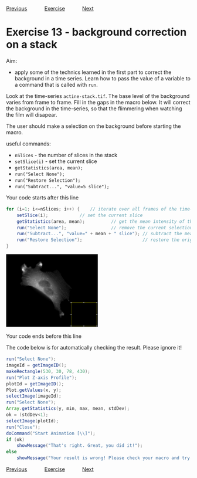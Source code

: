 [Previous](./ans12-02.md) &nbsp;&nbsp;&nbsp;&nbsp;&nbsp;&nbsp;&nbsp;&nbsp;&nbsp;&nbsp;     [Exercise](../ex/ex13-01.md) &nbsp;&nbsp;&nbsp;&nbsp;&nbsp;&nbsp;&nbsp;&nbsp;&nbsp;&nbsp; [Next](./ans14-01.md)
# Exercise 13 - background correction on a stack

Aim: 
- apply some of the technics learned in the first part to 
correct the background in a time series. Learn how to pass
the value of a variable to a command that is called with ``run``.

Look at the time-series ``actine-stack.tif``. The base level
of the background varies from frame to frame. Fill in the
gaps in the macro below. It will correct the background in
the time-series, so that the flimmering when watching the
film will disapear.

The user should make a selection on the background before
starting the macro.

useful commands:
- ``nSlices`` - the number of slices in the stack
- ``setSlice(i)`` - set the current slice
- ``getStatistics(area, mean);``
- ``run("Select None");``
- ``run("Restore Selection");``
- ``run("Subtract...", "value=5 slice");``

Your code starts after this line 
```java
for (i=1; i<=nSlices; i++) {	// iterate over all frames of the time-series
    setSlice(i);			// set the current slice
    getStatistics(area, mean);			// get the mean intensity of the current selection (the variable mean will be set to it).
    run("Select None");					// remove the current selection before subtracting the mean from the image (otherwise it will just be subtracted from the selection).
    run("Subtract...", "value=" + mean + " slice");	// subtract the mean value of the background, measured on the current frame, from the current frame from the 
    run("Restore Selection");						// restore the original selection of a background region for the next iteration.
}
```
<a href="image_1619862487676.png"><img src="image_1619862487676.png" width="250" alt="actine-stack.tif"/></a>

Your code ends before this line 

The code below is for automatically checking the result. Please ignore it! 
```java
run("Select None");	
imageId = getImageID();
makeRectangle(530, 30, 78, 430);
run("Plot Z-axis Profile");
plotId = getImageID();
Plot.getValues(x, y);
selectImage(imageId);
run("Select None");	
Array.getStatistics(y, min, max, mean, stdDev);
ok = (stdDev<1);
selectImage(plotId);
run("Close");
doCommand("Start Animation [\\]");
if (ok)
	showMessage("That's right. Great, you did it!");
else 
	showMessage("Your result is wrong! Please check your macro and try again!");
```

[Previous](./ans12-02.md) &nbsp;&nbsp;&nbsp;&nbsp;&nbsp;&nbsp;&nbsp;&nbsp;&nbsp;&nbsp;     [Exercise](../ex/ex13-01.md) &nbsp;&nbsp;&nbsp;&nbsp;&nbsp;&nbsp;&nbsp;&nbsp;&nbsp;&nbsp; [Next](./ans14-01.md)
